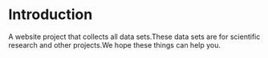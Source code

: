 # Introduction
A website project that collects all data sets.These data sets are for scientific research and other projects.We hope these things can help you.
